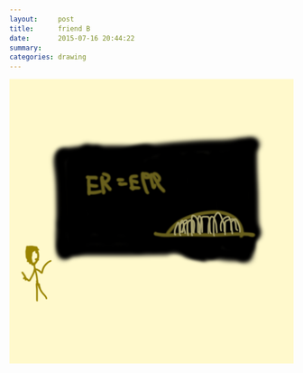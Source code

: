 ```yaml
---
layout:     post
title:      friend B
date:       2015-07-16 20:44:22
summary:    
categories: drawing
---
```

![friend B](/images/diary/friend-B.png "Thank you, Bart.")